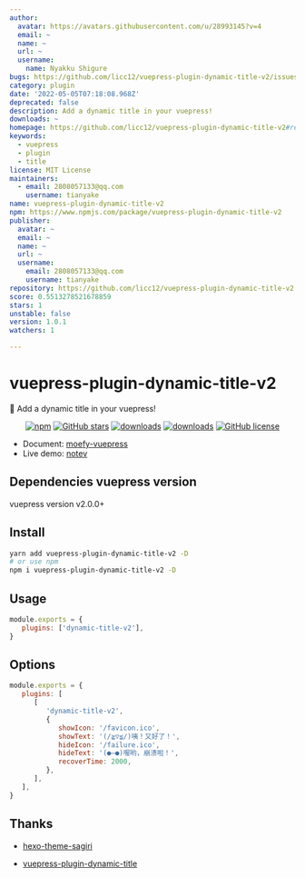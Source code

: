 ```yaml
---
author:
  avatar: https://avatars.githubusercontent.com/u/28993145?v=4
  email: ~
  name: ~
  url: ~
  username:
    name: Nyakku Shigure
bugs: https://github.com/licc12/vuepress-plugin-dynamic-title-v2/issues
category: plugin
date: '2022-05-05T07:18:08.968Z'
deprecated: false
description: Add a dynamic title in your vuepress!
downloads: ~
homepage: https://github.com/licc12/vuepress-plugin-dynamic-title-v2#readme
keywords:
  - vuepress
  - plugin
  - title
license: MIT License
maintainers:
  - email: 2808057133@qq.com
    username: tianyake
name: vuepress-plugin-dynamic-title-v2
npm: https://www.npmjs.com/package/vuepress-plugin-dynamic-title-v2
publisher:
  avatar: ~
  email: ~
  name: ~
  url: ~
  username:
    email: 2808057133@qq.com
    username: tianyake
repository: https://github.com/licc12/vuepress-plugin-dynamic-title-v2
score: 0.5513278521678859
stars: 1
unstable: false
version: 1.0.1
watchers: 1

---
```


# vuepress-plugin-dynamic-title-v2 <GitHubLink repo="moefyit/vuepress-plugin-dynamic-title-v2"/>

:eyes: Add a dynamic title in your vuepress!

<p align="center">
   <a href="https://www.npmjs.com/package/vuepress-plugin-dynamic-title-v2" target="_blank"><img alt="npm" src="https://img.shields.io/npm/v/vuepress-plugin-dynamic-title-v2.svg"></a>
   <a href="https://github.com/moefyit/vuepress-plugin-dynamic-title-v2/stargazers" target="_blank"><img alt="GitHub stars" src="https://img.shields.io/github/stars/moefyit/vuepress-plugin-dynamic-title-v2"></a>
   <a href="https://www.npmjs.com/package/vuepress-plugin-dynamic-title-v2" target="_blank"><img alt="downloads" src="https://img.shields.io/npm/dt/vuepress-plugin-dynamic-title-v2.svg"></a>
   <a href="https://www.npmjs.com/package/vuepress-plugin-dynamic-title-v2" target="_blank"><img alt="downloads" src="https://img.shields.io/npm/dm/vuepress-plugin-dynamic-title-v2.svg"></a>
   <a href="https://github.com/moefyit/vuepress-plugin-dynamic-title-v2/blob/main/LICENSE" target="_blank"><img alt="GitHub license" src="https://img.shields.io/github/license/moefyit/vuepress-plugin-dynamic-title-v2"></a>
</p>

-  Document: [moefy-vuepress](https://moefyit.github.io/moefy-vuepress/)
-  Live demo: [notev](https://nyakku.moe/)

## Dependencies vuepress version

vuepress version v2.0.0+

## Install

```bash
yarn add vuepress-plugin-dynamic-title-v2 -D
# or use npm
npm i vuepress-plugin-dynamic-title-v2 -D
```

## Usage

```javascript
module.exports = {
   plugins: ['dynamic-title-v2'],
}
```

## Options

```js
module.exports = {
   plugins: [
      [
         'dynamic-title-v2',
         {
            showIcon: '/favicon.ico',
            showText: '(/≧▽≦/)咦！又好了！',
            hideIcon: '/failure.ico',
            hideText: '(●—●)喔哟，崩溃啦！',
            recoverTime: 2000,
         },
      ],
   ],
}
```

## Thanks

-  [hexo-theme-sagiri](https://github.com/DIYgod/diygod.me/blob/master/themes/sagiri/src/title.js)

-  [vuepress-plugin-dynamic-title](https://github.com/moefyit/vuepress-plugin-dynamic-title)
